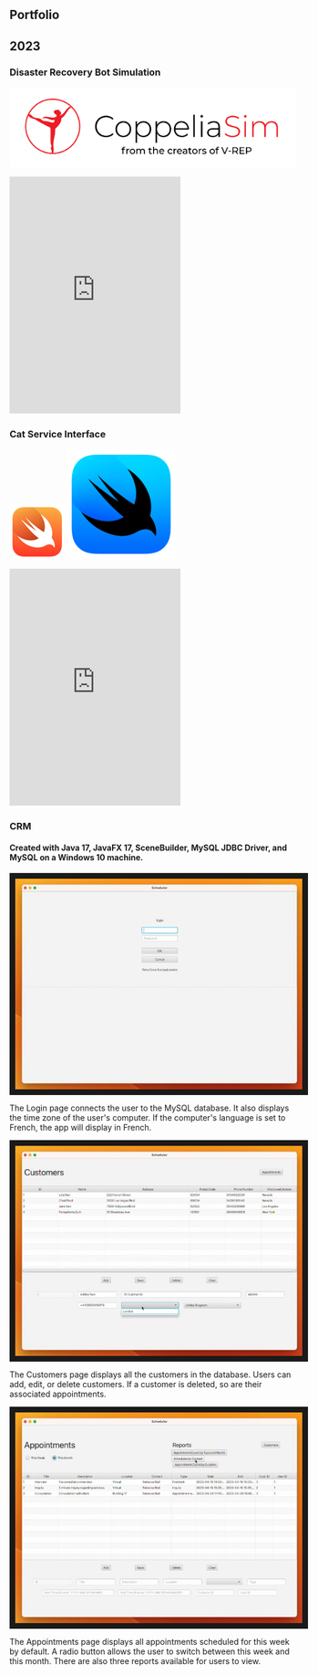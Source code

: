 ## Portfolio

## 2023


### Disaster Recovery Bot Simulation
<a href="https://https://www.coppeliarobotics.com/"><img class="logo portfolio-logo-with-text" alt="CoppeliaSim Logo" src="/assets/images/coppeliasim-logo.png"/></a>

<iframe class="wrapper video" height="415" src="https://www.youtube.com/embed/_-UEMS_5qRI" title="YouTube video player" frameborder="0" allow="accelerometer; autoplay; clipboard-write; encrypted-media; gyroscope; picture-in-picture; web-share" allowfullscreen></iframe>
<br/>

### Cat Service Interface
<a href="https://www.swift.org/"><img class="logo portfolio-logo" alt="Swift Logo" src="/assets/images/swift-logo.png"/></a>
<a href="https://developer.apple.com/xcode/swiftui/"><img class="logo portfolio-logo" alt="SwiftUI Logo" src="/assets/images/swiftui-logo.png"/></a>

<iframe class="wrapper video" height="415" src="https://www.youtube.com/embed/zJSYj9NrGD4" title="YouTube video player" frameborder="0" allow="accelerometer; autoplay; clipboard-write; encrypted-media; gyroscope; picture-in-picture; web-share" allowfullscreen></iframe>
<br/>


### CRM 
#### Created with Java 17, JavaFX 17, SceneBuilder, MySQL JDBC Driver, and MySQL on a Windows 10 machine.

<img style="display: block; margin-left: auto; margin-right: auto;" src="https://github.com/swim-mer/swim-mer.github.io/raw/main/assets/images/Login.jpeg" 
alt="Login page" border="10" />

The Login page connects the user to the MySQL database. It also displays the time zone of the user's computer. If the computer's language is set to French, the app will display in French. 


<img style="display: block; margin-left: auto; margin-right: auto;" src="https://github.com/swim-mer/swim-mer.github.io/raw/main/assets/images/Customers.jpeg" 
alt="Customers page" border="10" />

The Customers page displays all the customers in the database. Users can add, edit, or delete customers. If a customer is deleted, so are their associated appointments.


<img style="display: block; margin-left: auto; margin-right: auto;" src="https://github.com/swim-mer/swim-mer.github.io/raw/main/assets/images/Appointments.jpeg" 
alt="Appointments page" border="10" />

The Appointments page displays all appointments scheduled for this week by default. A radio button allows the user to switch between this week and this month. There are also three reports available for users to view.
